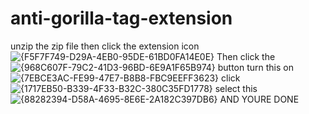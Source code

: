 # anti-gorilla-tag-extension
unzip the zip file then click the extension icon ![{F5F7F749-D29A-4EB0-95DE-61BD0FA14E0E}](https://github.com/user-attachments/assets/062517da-d4b9-4b16-9d28-13fd19682549) Then click the ![{968C607F-79C2-41D3-96BD-6E9A1F65B974}](https://github.com/user-attachments/assets/e53055d4-7b76-498d-8d8b-3b8cebca6777) button turn this on ![{7EBCE3AC-FE99-47E7-B8B8-FBC9EEFF3623}](https://github.com/user-attachments/assets/8f76a89e-b4c9-4c9a-ba82-a5a37652fd7f) click ![{1717EB50-B339-4F33-B32C-380C35FD1778}](https://github.com/user-attachments/assets/af1491d0-8563-4c7d-aa91-be59521c8a7d) select this ![{88282394-D58A-4695-8E6E-2A182C397DB6}](https://github.com/user-attachments/assets/083234d4-fc0d-471c-bf82-3d5bd574fcfb) AND YOURE DONE





